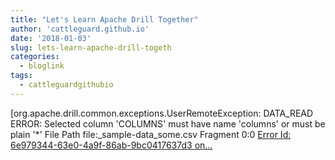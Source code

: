 ```yaml
---
title: "Let's Learn Apache Drill Together"
author: 'cattleguard.github.io'
date: '2018-01-03'
slug: lets-learn-apache-drill-togeth
categories:
  - bloglink
tags:
  - cattleguardgithubio
---
```


[org.apache.drill.common.exceptions.UserRemoteException: DATA_READ ERROR: Selected column 'COLUMNS' must have name 'columns' or must be plain '*' File Path file:_sample-data_some.csv Fragment 0:0 [Error Id: 6e979344-63e0-4a9f-86ab-9bc0417637d3 on...<click to read more>](https://cattleguard.github.io/2018/01/03/lets-learn-apache-drill-together/)

